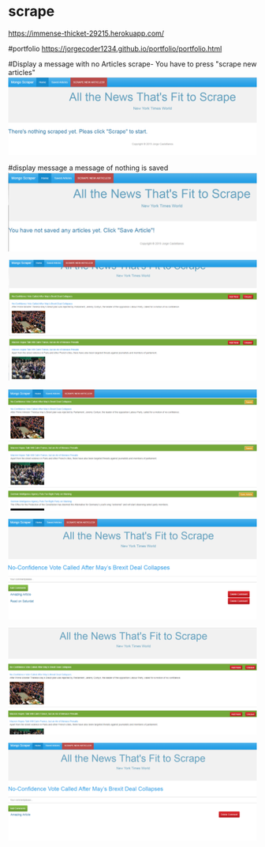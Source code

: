 # scrape

https://immense-thicket-29215.herokuapp.com/

#portfolio
https://jorgecoder1234.github.io/portfolio/portfolio.html


#Display a message with no Articles scrape- You have to press "scrape new articles"
![](models/image1.PNG)


#display message a message of nothing is saved
![](models/image2.PNG)


![](models/image3.PNG)

![](models/image4.PNG)


![](models/image5.PNG)


![](models/image6.PNG)


![](models/image7.PNG)


